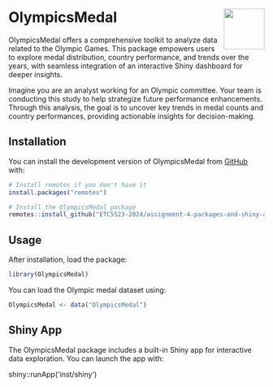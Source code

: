# OlympicsMedal <img src="man/figures/OlympicsMedal.png" align="right" height="80" width="80" alt="" />

OlympicsMedal offers a comprehensive toolkit to analyze data related to the Olympic Games. This package empowers users to explore medal distribution, country performance, and trends over the years, with seamless integration of an interactive Shiny dashboard for deeper insights.

Imagine you are an analyst working for an Olympic committee. Your team is conducting this study to help strategize future performance enhancements. Through this analysis, the goal is to uncover key trends in medal counts and country performances, providing actionable insights for decision-making.

## Installation

You can install the development version of OlympicsMedal from [GitHub](https://github.com/ETC5523-2024/assignment-4-packages-and-shiny-apps-adhni/tree/main/OlympicsMedal) with:


```r
# Install remotes if you don't have it
install.packages("remotes")

# Install the OlympicsMedal package
remotes::install_github("ETC5523-2024/assignment-4-packages-and-shiny-apps-adhni", subdir = "OlympicsMedal")

```

## Usage

After installation, load the package:

```r
library(OlympicsMedal)
```

You can load the Olympic medal dataset using:

```r
OlympicsMedal <- data("OlympicsMedal")
```

## Shiny App
The OlympicsMedal package includes a built-in Shiny app for interactive data exploration. You can launch the app with:

shiny::runApp('inst/shiny')





